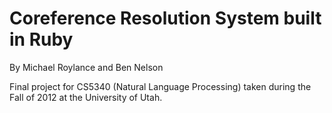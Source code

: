 Coreference Resolution System built in Ruby
============================================

By Michael Roylance and Ben Nelson

Final project for CS5340 (Natural Language Processing) taken during the Fall of 2012 at the University of Utah.